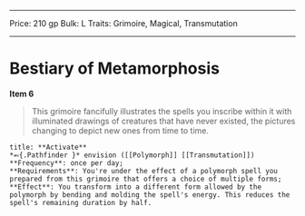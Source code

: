 
---
Price: 210 gp
Bulk: L
Traits: Grimoire, Magical, Transmutation

---

# Bestiary of Metamorphosis

**Item 6**

> This grimoire fancifully illustrates the spells you inscribe within it with illuminated drawings of creatures that have never existed, the pictures changing to depict new ones from time to time.

```ad-embed-ability
title: **Activate**
*⬻{.Pathfinder }* envision ([[Polymorph]] [[Transmutation]]) 
**Frequency**: once per day;
**Requirements**: You're under the effect of a polymorph spell you prepared from this grimoire that offers a choice of multiple forms;
**Effect**: You transform into a different form allowed by the polymorph by bending and molding the spell's energy. This reduces the spell's remaining duration by half.

```
